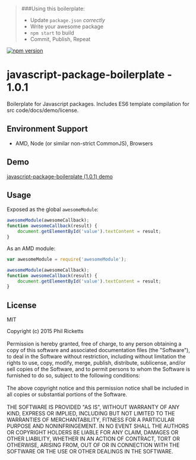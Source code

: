 > ###Using this boilerplate:
> * Update `package.json` _correctly_
> * Write your awesome package
> * `npm start` to build
> * Commit, Publish, Repeat

[![npm version](https://badge.fury.io/js/javascript-package-boilerplate.svg)](https://badge.fury.io/js/javascript-package-boilerplate)
# javascript-package-boilerplate - 1.0.1
Boilerplate for Javascript packages. Includes ES6 template compilation for src code/docs/demo/license.

## Environment Support
* AMD, Node (or similar non-strict CommonJS), Browsers

## Demo
[javascript-package-boilerplate (1.0.1) demo](http://replete.github.com/javascript-package-boilerplate)

## Usage
Exposed as the global `awesomeModule`:
```js
awesomeModule(awesomeCallback);
function awesomeCallback(result) {
	document.getElementById('value').textContent = result;
}
```
As an AMD module:
```js
var awesomeModule = require('awesomeModule');

awesomeModule(awesomeCallback);
function awesomeCallback(result) {
	document.getElementById('value').textContent = result;
}
```

## License
MIT

Copyright (c) 2015 Phil Ricketts<br/><br/>Permission is hereby granted, free of charge, to any person obtaining a copy of this software and associated documentation files (the "Software"), to deal in the Software without restriction, including without limitation the rights to use, copy, modify, merge, publish, distribute, sublicense, and/or sell copies of the Software, and to permit persons to whom the Software is furnished to do so, subject to the following conditions:<br/><br/>The above copyright notice and this permission notice shall be included in all copies or substantial portions of the Software.<br/><br/>THE SOFTWARE IS PROVIDED "AS IS", WITHOUT WARRANTY OF ANY KIND, EXPRESS OR IMPLIED, INCLUDING BUT NOT LIMITED TO THE WARRANTIES OF MERCHANTABILITY, FITNESS FOR A PARTICULAR PURPOSE AND NONINFRINGEMENT.  IN NO EVENT SHALL THE AUTHORS OR COPYRIGHT HOLDERS BE LIABLE FOR ANY CLAIM, DAMAGES OR OTHER LIABILITY, WHETHER IN AN ACTION OF CONTRACT, TORT OR OTHERWISE, ARISING FROM, OUT OF OR IN CONNECTION WITH THE SOFTWARE OR THE USE OR OTHER DEALINGS IN THE SOFTWARE.
